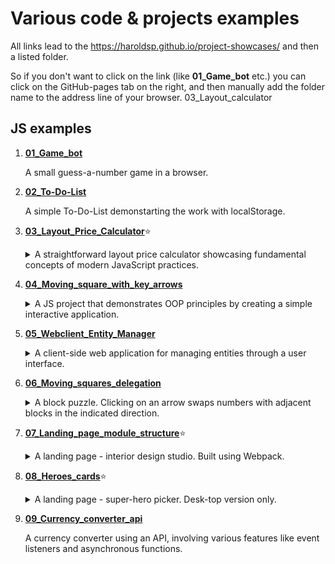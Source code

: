 # Various code & projects examples

All links lead to the https://haroldsp.github.io/project-showcases/ and then a listed folder.

So if you don't want to click on the link (like **01_Game_bot** etc.) you can click on the GitHub-pages tab on the right, and then manually add the folder name to the address line of your browser. 03_Layout_calculator

## JS examples

1. [**01_Game_bot**](https://haroldsp.github.io/project-showcases/01_Game_bot/)

   A small guess-a-number game in a browser.

2. [**02_To-Do-List**](https://haroldsp.github.io/project-showcases/02_To-Do-List/)

   A simple To-Do-List demonstarting the work with localStorage.

3. [**03_Layout_Price_Calculator**](https://haroldsp.github.io/project-showcases/03_Layout_Price_Calculator/):star:
   <details>
   <summary>А straightforward layout price calculator showcasing fundamental concepts of modern JavaScript practices.</summary>
   This calculator supports two languages and stores user preferences in the localStorage. Given the project's small scale and the presence of only two 
   languages, it employs a non-localization approach, resulting in duplicated content and functions. The original project with different branches representing step-by-step development can be found in this archived [repo] 
   (https://github.com/HaroldSP/JS_course).
   </details>
4. [**04_Moving_square_with_key_arrows**](https://haroldsp.github.io/project-showcases/04_Moving_square_with_key_arrows)
   <details>
   <summary>A JS project that demonstrates OOP principles by creating a simple interactive application.</summary>
   The main focus of the project is a red square that can be moved on the screen using arrow keys. 
   The project emphasizes the use of OOP concepts such as inheritance, prototypes, constructors, and classes to achieve interactive behavior.
   </details>

5. [**05_Webclient_Entity_Manager**](https://haroldsp.github.io/project-showcases/05_Webclient_Entity_Manager)
   <details>
   <summary>A client-side web application for managing entities through a user interface.</summary>
   The application uses object-oriented principles, including inheritance, to define classes with various properties. Users can create entities by filling out a form with fields corresponding to the properties of the chosen 
   class. Upon saving, entities are created based on the selected subclass, stored in an array, and persisted in local storage. The entities are displayed in a table, and users can delete them, which removes them from the 
   array, local storage, and the table. The data is preserved across page refreshes.
   </details>

6. [**06_Moving_squares_delegation**](https://haroldsp.github.io/project-showcases/06_Moving_squares_delegation)
   <details>
   <summary>A block puzzle. Clicking on an arrow swaps numbers with adjacent blocks in the indicated direction.</summary>
   It uses event delegation to handle clicks efficiently and includes a reset button to return the blocks to their original order.
   The script also ensures valid swaps and prevents out-of-bound moves. Desktop version only.
   </details>

7. [**07_Landing_page_module_structure**](https://haroldsp.github.io/project-showcases/07_Landing_page_module_structure/dist):star:
   <details>
   <summary>A landing page - interior design studio. Built using Webpack.</summary>
   Showcasing a variety of web development techniques. The project demonstrates effective usage of modal windows, event delegation, sliders (both custom and Swiper-based), form validation with regular expressions, and diverse animations. All of these features come together to create an engaging and interactive user experience.
   </details>

8. [**08_Heroes_cards**](https://haroldsp.github.io/project-showcases/08_Heroes_cards/dist):star:
   <details>
   <summary>A landing page - super-hero picker. Desk-top version only.</summary>
   This repository features a dynamic landing page where users can explore and select hero cards. The project leverages a local database file for efficient data management. Smooth animations and event listeners enhance user interaction, while asynchronous functions ensure seamless data fetching. The use of Webpack optimizes code organization and project build
   </details>

9. [**09_Currency_converter_api**](https://haroldsp.github.io/project-showcases/09_Currency_converter_api)

   A currency converter using an API, involving various features like event listeners and asynchronous functions.

